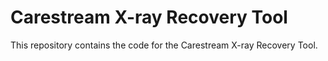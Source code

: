# Carestream X-ray Recovery Tool
This repository contains the code for the Carestream X-ray Recovery Tool.
